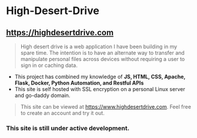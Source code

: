 # High-Desert-Drive
## https://highdesertdrive.com
> High desert drive is a web application I have been building in my spare time. The intention is to have an alternate way to transfer and manipulate personal files across devices without requiring a user to sign in or caching data.
* This project has combined my knowledge of **JS, HTML, CSS, Apache, Flask, Docker, Python Automation, and Restful APIs**
* This site is self hosted with SSL encryption on a personal Linux server and go-daddy domain.
> This site can be viewed at https://www.highdesertdrive.com. Feel free to create an account and try it out.
### This site is still under active development.
